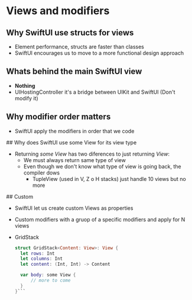 # Views and modifiers

## Why SwiftUI use structs for views

* Element performance, structs are faster than classes
* SwiftUI encourages us to move to a more functional design approach

## Whats behind the main SwiftUI view

* **Nothing**
* UIHostingController it's a bridge between UIKit and SwiftUI (Don't modify it)

## Why modifier order matters

* SwiftUI apply the modifiers in order that we code

## Why does SwiftUI use some View for its view type

* Returning *some View* has two diferences to just returning *View*:
  * We must always return same type of view
  * Even though we don't know what type of view is going back, the compiler dows
    * TupleView (used in V, Z o H stacks) just handle 10 views but no more

## Custom

* SwiftUI let us create custom Views as properties
* Custom modifiers with a gruop of a specific modifiers and apply for N views
* GridStack

  ```swift
  struct GridStack<Content: View>: View {
    let rows: Int
    let columns: Int
    let content: (Int, Int) -> Content

    var body: some View {
        // more to come
    }
  }```
